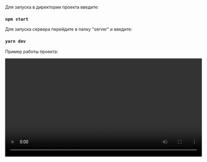 Для запуска в директории проекта введите:

### `npm start`

Для запуска сервера перейдите в папку "server" и введите:

### `yarn dev`


Пример работы проекта:

<video controls width="640">
  <source src="assets/video.mp4" type="video/mp4">
</video>




